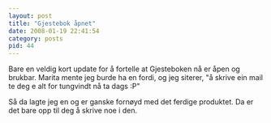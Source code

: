 ```yaml
---
layout: post
title: "Gjestebok åpnet"
date: 2008-01-19 22:41:54
category: posts
pid: 44
---
```

Bare en veldig kort update for å fortelle at Gjesteboken nå er åpen og brukbar. Marita mente jeg burde ha en fordi, og jeg siterer, "å skrive ein mail te deg e alt for tungvindt nå ta dags :P"

Så da lagte jeg en og er ganske fornøyd med det ferdige produktet. Da er det bare opp til deg å skrive noe i den.